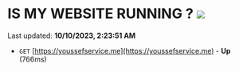 # IS MY WEBSITE RUNNING ? [![](https://img.shields.io/static/v1?label=Sponsor&message=%E2%9D%A4&logo=GitHub&color=%23fe8e86)](https://github.com/sponsors/<username>)

Last updated: **10/10/2023, 2:23:51 AM**

- `GET` [https://youssefservice.me](https://youssefservice.me) - **Up** (766ms)
